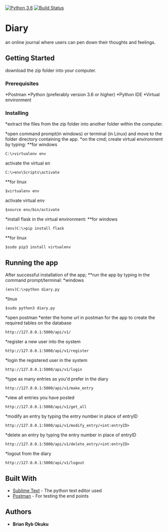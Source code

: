 [![Python 3.6](https://img.shields.io/badge/python-3.6-blue.svg)](https://www.python.org/downloads/release/python-360/)
[![Build Status](https://travis-ci.org/C3real-kill3r/Diary.svg?branch=master)](https://travis-ci.org/C3real-kill3r/Diary)
# Diary

an online journal where users can pen down their thoughts and feelings.
## Getting Started

download the zip folder into your computer.

### Prerequisites

*Postman
*Python (preferably version 3.6 or higher)
*Python IDE
*Virtual environment


### Installing
*extract the files from the zip folder into another folder within the computer.

*open command prompt(in windows) or terminal (in Linux) and move to the folder directory containing the app.
*on the cmd; create virtual environment by typing:
**for windows
```
C:\>virtualenv env
```
activate the virtual en 
```
C:\>env\Scripts\activate
```

**for linux
```
$virtualenv env
```
activate virtual env
```
$source env/bin/activate
```
*install flask in the virtual environment:
**for windows
```
(env)C:\>pip install flask
```
**for linux
```
$sudo pip3 install virtualenv
```

## Running the app

After successful installation of the app;
**run the app by typing in the command prompt/terminal:
*windows
```
(env)C:\>python diary.py 
```
*linux
```
$sudo python3 diary.py
```
*open postman
*enter the home url in postman for the app to create the required tables on the database
```
http://127.0.0.1:5000/api/v1/
```
*register a new user into the system
```
http://127.0.0.1:5000/api/v1/register
```
*login the registered user in the system
```
http://127.0.0.1:5000/api/v1/login
```
*type as many entries as you'd prefer in the diary
```
http://127.0.0.1:5000/api/v1/make_entry
```
*view all entries you have posted
```
http://127.0.0.1:5000/api/v1/get_all
```
*modify an entry by typing the entry number in place of entryID
```
http://127.0.0.1:5000/api/v1/modify_entry/<int:entryID>
```
*delete an entry by typing the entry number in place of entryID
```
http://127.0.0.1:5000/api/v1/delete_entry/<int:entryID>
```
*logout from the diary
```
http://127.0.0.1:5000/api/v1/logout
```


## Built With

* [Sublime Text](http://www.sublimetext.com/) - The python text editor used
* [Postman](https://www.getpostman.com/) - For testing the end points

## Authors

* **Brian Ryb Okuku** 
